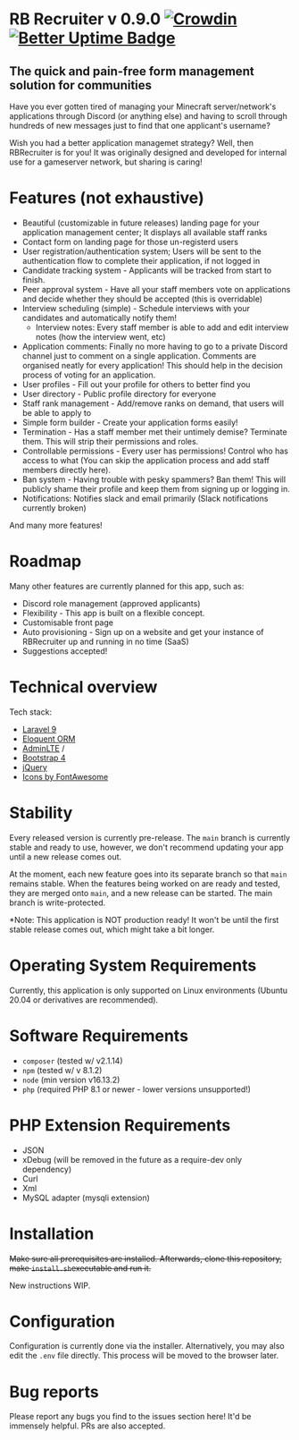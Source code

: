 
# RB Recruiter v 0.9.0 [![Crowdin](https://badges.crowdin.net/raspberry-staff-manager/localized.svg)](https://crowdin.com/project/raspberry-staff-manager) [![Better Uptime Badge](https://betteruptime.com/status-badges/v1/monitor/9n53.svg)](https://betteruptime.com/?utm_source=status_badge)
## The quick and pain-free form management solution for communities

Have you ever gotten tired of managing your Minecraft server/network's applications through Discord (or anything else) and having to scroll through hundreds of new messages just to find that one applicant's username?


Wish you had a better application managemet strategy? Well, then RBRecruiter is for you! It was originally designed and developed for internal use for a gameserver network, but sharing is caring!


# Features (not exhaustive)
 - Beautiful (customizable in future releases) landing page for your application management center; It displays all available staff ranks
 - Contact form on landing page for those un-registerd users
 - User registration/authentication system; Users will be sent to the authentication flow to complete their application, if not logged in
 - Candidate tracking system - Applicants will be tracked from start to finish.
 - Peer approval system - Have all your staff members vote on applications and decide whether they should be accepted (this is overridable)
 - Interview scheduling (simple) - Schedule interviews with your candidates and automatically notify them!
   - Interview notes: Every staff member is able to add and edit interview notes (how the interview went, etc)
 - Application comments: Finally no more having to go to a private Discord channel just to comment on a single application. Comments are organised neatly for every application! This should help in the decision process of voting for an application.
 - User profiles - Fill out your profile for others to better find you
 - User directory - Public profile directory for everyone
 - Staff rank management - Add/remove ranks on demand, that users will be able to apply to
 - Simple form builder - Create your application forms easily!
 - Termination - Has a staff member met their untimely demise? Terminate them. This will strip their permissions and roles.
 - Controllable permissions - Every user has permissions! Control who has access to what (You can skip the application process and add staff members directly here).
 - Ban system - Having trouble with pesky spammers? Ban them! This will publicly shame their profile and keep them from signing up or logging in.
 - Notifications: Notifies slack and email primarily (Slack notifications currently broken)

 And many more features!

# Roadmap

Many other features are currently planned for this app, such as:
  - Discord role management (approved applicants)
  - Flexibility - This app is built on a flexible concept.
  - Customisable front page
  - Auto provisioning - Sign up on a website and get your instance of RBRecruiter up and running in no time (SaaS)
  - Suggestions accepted!


# Technical overview

Tech stack:
 - [Laravel 9](https://laravel.com/)
 - [Eloquent ORM](https://laravel.com/docs/5.0/eloquent)
 - [AdminLTE](https://adminlte.io/) / 
 - [Bootstrap 4](https://getbootstrap.com/docs/4.0/getting-started/introduction/)
 - [jQuery](https://jquery.com/)
 - [Icons by FontAwesome](https://fontawesome.com/)
 
 # Stability
 
 Every released version is currently pre-release. The ``main`` branch is currently stable and ready to use, however, we don't recommend updating your app until a new release comes out.
 
 At the moment, each new feature goes into its separate branch so that ``main`` remains stable. When the features being worked on are ready and tested, they are merged onto ``main``, and a new release can be started. The main branch is write-protected.
 
 *Note: This application is NOT production ready! It won't be until the first stable release comes out, which might take a bit longer.

# Operating System Requirements

 Currently, this application is only supported on Linux environments (Ubuntu 20.04 or derivatives are recommended).

# Software Requirements
 - ``composer`` (tested w/ v2.1.14)
 - ``npm`` (tested w/ v 8.1.2)
 - ``node`` (min version v16.13.2)
 - ``php`` (required PHP 8.1 or newer - lower versions unsupported!)

 # PHP Extension Requirements

 - JSON
 - xDebug (will be removed in the future as a require-dev only dependency)
 - Curl
 - Xml 
 - MySQL adapter (mysqli extension)

 # Installation

 ~~Make sure all prerequisites are installed. Afterwards, clone this repository, make ``install.sh``executable and run it.~~
 
 New instructions WIP.

 # Configuration
Configuration is currently done via the installer. Alternatively, you may also edit the ``.env`` file directly.
This process will be moved to the browser later.

# Bug reports

Please report any bugs you find to the issues section here! It'd be immensely helpful. PRs are also accepted.
